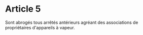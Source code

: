 # Article 5

Sont abrogés tous arrêtés antérieurs agréant des associations de propriétaires d'appareils à vapeur.
